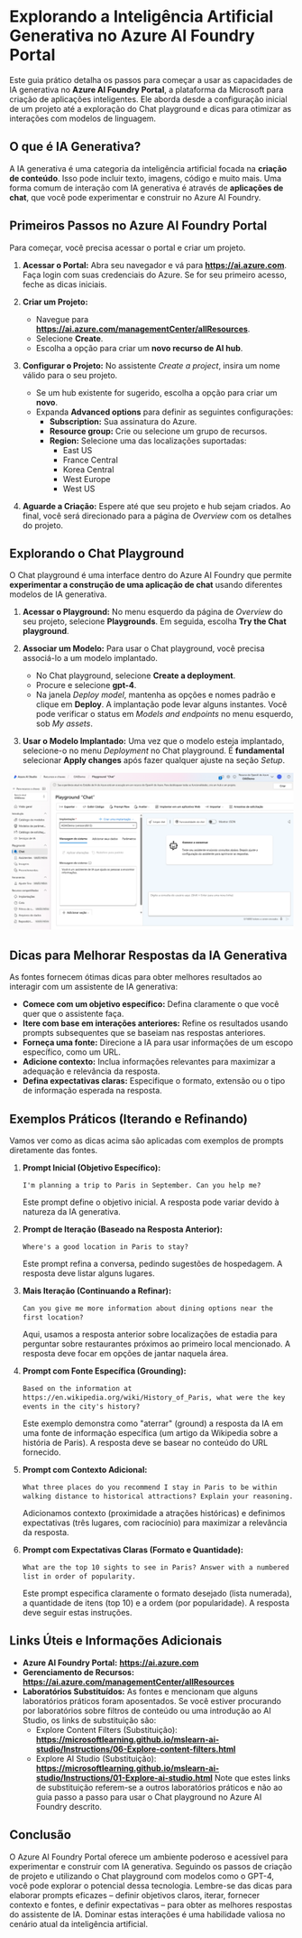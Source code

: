 # Explorando a Inteligência Artificial Generativa no Azure AI Foundry Portal

Este guia prático detalha os passos para começar a usar as capacidades de IA generativa no **Azure AI Foundry Portal**, a plataforma da Microsoft para criação de aplicações inteligentes. Ele aborda desde a configuração inicial de um projeto até a exploração do Chat playground e dicas para otimizar as interações com modelos de linguagem.

## O que é IA Generativa?

A IA generativa é uma categoria da inteligência artificial focada na **criação de conteúdo**. Isso pode incluir texto, imagens, código e muito mais. Uma forma comum de interação com IA generativa é através de **aplicações de chat**, que você pode experimentar e construir no Azure AI Foundry.

## Primeiros Passos no Azure AI Foundry Portal

Para começar, você precisa acessar o portal e criar um projeto.

1.  **Acessar o Portal:** Abra seu navegador e vá para **https://ai.azure.com**. Faça login com suas credenciais do Azure. Se for seu primeiro acesso, feche as dicas iniciais.

2.  **Criar um Projeto:**
    *   Navegue para **https://ai.azure.com/managementCenter/allResources**.
    *   Selecione **Create**.
    *   Escolha a opção para criar um **novo recurso de AI hub**.

3.  **Configurar o Projeto:** No assistente *Create a project*, insira um nome válido para o seu projeto.
    *   Se um hub existente for sugerido, escolha a opção para criar um **novo**.
    *   Expanda **Advanced options** para definir as seguintes configurações:
        *   **Subscription:** Sua assinatura do Azure.
        *   **Resource group:** Crie ou selecione um grupo de recursos.
        *   **Region:** Selecione uma das localizações suportadas:
            *   East US
            *   France Central
            *   Korea Central
            *   West Europe
            *   West US

4.  **Aguarde a Criação:** Espere até que seu projeto e hub sejam criados. Ao final, você será direcionado para a página de *Overview* com os detalhes do projeto.

## Explorando o Chat Playground

O Chat playground é uma interface dentro do Azure AI Foundry que permite **experimentar a construção de uma aplicação de chat** usando diferentes modelos de IA generativa.

1.  **Acessar o Playground:** No menu esquerdo da página de *Overview* do seu projeto, selecione **Playgrounds**. Em seguida, escolha **Try the Chat playground**.

2.  **Associar um Modelo:** Para usar o Chat playground, você precisa associá-lo a um modelo implantado.
    *   No Chat playground, selecione **Create a deployment**.
    *   Procure e selecione **gpt-4**.
    *   Na janela *Deploy model*, mantenha as opções e nomes padrão e clique em **Deploy**. A implantação pode levar alguns instantes. Você pode verificar o status em *Models and endpoints* no menu esquerdo, sob *My assets*.

3.  **Usar o Modelo Implantado:** Uma vez que o modelo esteja implantado, selecione-o no menu *Deployment* no Chat playground. É **fundamental** selecionar **Apply changes** após fazer qualquer ajuste na seção *Setup*.

![Chat Playground](imagens/studio-chat-playground.png)


## Dicas para Melhorar Respostas da IA Generativa

As fontes fornecem ótimas dicas para obter melhores resultados ao interagir com um assistente de IA generativa:

*   **Comece com um objetivo específico:** Defina claramente o que você quer que o assistente faça.
*   **Itere com base em interações anteriores:** Refine os resultados usando prompts subsequentes que se baseiam nas respostas anteriores.
*   **Forneça uma fonte:** Direcione a IA para usar informações de um escopo específico, como um URL.
*   **Adicione contexto:** Inclua informações relevantes para maximizar a adequação e relevância da resposta.
*   **Defina expectativas claras:** Especifique o formato, extensão ou o tipo de informação esperada na resposta.

## Exemplos Práticos (Iterando e Refinando)

Vamos ver como as dicas acima são aplicadas com exemplos de prompts diretamente das fontes.

1.  **Prompt Inicial (Objetivo Específico):**
    ```
    I'm planning a trip to Paris in September. Can you help me?
    ```
    Este prompt define o objetivo inicial. A resposta pode variar devido à natureza da IA generativa.

2.  **Prompt de Iteração (Baseado na Resposta Anterior):**
    ```
    Where's a good location in Paris to stay?
    ```
    Este prompt refina a conversa, pedindo sugestões de hospedagem. A resposta deve listar alguns lugares.

3.  **Mais Iteração (Continuando a Refinar):**
    ```
    Can you give me more information about dining options near the first location?
    ```
    Aqui, usamos a resposta anterior sobre localizações de estadia para perguntar sobre restaurantes próximos ao primeiro local mencionado. A resposta deve focar em opções de jantar naquela área.

4.  **Prompt com Fonte Específica (Grounding):**
    ```
    Based on the information at https://en.wikipedia.org/wiki/History_of_Paris, what were the key events in the city's history?
    ```
    Este exemplo demonstra como "aterrar" (ground) a resposta da IA em uma fonte de informação específica (um artigo da Wikipedia sobre a história de Paris). A resposta deve se basear no conteúdo do URL fornecido.

5.  **Prompt com Contexto Adicional:**
    ```
    What three places do you recommend I stay in Paris to be within walking distance to historical attractions? Explain your reasoning.
    ```
    Adicionamos contexto (proximidade a atrações históricas) e definimos expectativas (três lugares, com raciocínio) para maximizar a relevância da resposta.

6.  **Prompt com Expectativas Claras (Formato e Quantidade):**
    ```
    What are the top 10 sights to see in Paris? Answer with a numbered list in order of popularity.
    ```
    Este prompt especifica claramente o formato desejado (lista numerada), a quantidade de itens (top 10) e a ordem (por popularidade). A resposta deve seguir estas instruções.


## Links Úteis e Informações Adicionais

*   **Azure AI Foundry Portal:** **https://ai.azure.com**
*   **Gerenciamento de Recursos:** **https://ai.azure.com/managementCenter/allResources**
*   **Laboratórios Substituídos:** As fontes e mencionam que alguns laboratórios práticos foram aposentados. Se você estiver procurando por laboratórios sobre filtros de conteúdo ou uma introdução ao AI Studio, os links de substituição são:
    *   Explore Content Filters (Substituição): **https://microsoftlearning.github.io/mslearn-ai-studio/Instructions/06-Explore-content-filters.html**
    *   Explore AI Studio (Substituição): **https://microsoftlearning.github.io/mslearn-ai-studio/Instructions/01-Explore-ai-studio.html**
    Note que estes links de substituição referem-se a outros laboratórios práticos e não ao guia passo a passo para usar o Chat playground no Azure AI Foundry descrito.

## Conclusão

O Azure AI Foundry Portal oferece um ambiente poderoso e acessível para experimentar e construir com IA generativa. Seguindo os passos de criação de projeto e utilizando o Chat playground com modelos como o GPT-4, você pode explorar o potencial dessa tecnologia. Lembre-se das dicas para elaborar prompts eficazes – definir objetivos claros, iterar, fornecer contexto e fontes, e definir expectativas – para obter as melhores respostas do assistente de IA. Dominar estas interações é uma habilidade valiosa no cenário atual da inteligência artificial.

```
